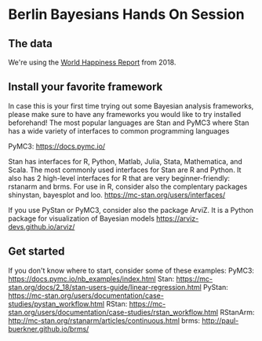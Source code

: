 # Berlin Bayesians Hands On Session


## The data
We're using the [World Happiness Report](http://worldhappiness.report/) from 2018.



## Install your favorite framework
In case this is your first time trying out some Bayesian analysis frameworks, please make sure to have any frameworks you would like to try installed beforehand! The most popular languages are Stan and PyMC3 where Stan has a wide variety of interfaces to common programming languages

PyMC3:
https://docs.pymc.io/

Stan has interfaces for R, Python, Matlab, Julia, Stata, Mathematica, and Scala. The most commonly used interfaces for Stan are R and Python.
It also has 2 high-level interfaces for R that are very beginner-friendly: rstanarm and brms.
For use in R, consider also the complentary packages shinystan, bayesplot and loo.
https://mc-stan.org/users/interfaces/

If you use PyStan or PyMC3, consider also the package ArviZ. It is a Python package for visualization of Bayesian models
https://arviz-devs.github.io/arviz/

## Get started
If you don't know where to start, consider some of these examples:
PyMC3: https://docs.pymc.io/nb_examples/index.html
Stan: https://mc-stan.org/docs/2_18/stan-users-guide/linear-regression.html
PyStan: https://mc-stan.org/users/documentation/case-studies/pystan_workflow.html
RStan: https://mc-stan.org/users/documentation/case-studies/rstan_workflow.html
RStanArm: http://mc-stan.org/rstanarm/articles/continuous.html
brms: http://paul-buerkner.github.io/brms/


